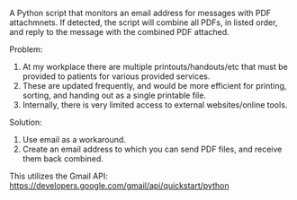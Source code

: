 A Python script that monitors an email address for messages with PDF attachmnets. If detected, the script will combine all
PDFs, in listed order, and reply to the message with the combined PDF attached. 


Problem:
1. At my workplace there are multiple printouts/handouts/etc that must be provided to patients for various provided services.
2. These are updated frequently, and would be more efficient for printing, sorting, and handing out as a single printable file. 
2. Internally, there is very limited access to external websites/online tools.

Solution:
1. Use email as a workaround.
1. Create an email address to which you can send PDF files, and receive them back combined.


This utilizes the Gmail API: https://developers.google.com/gmail/api/quickstart/python